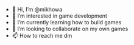 - 👋 Hi, I’m @mikhowa
- 👀 I’m interested in game development
- 🌱 I’m currently learning how to build games  
- 💞️ I’m looking to collaborate on my own games
- 📫 How to reach me dm

<!---
mikhowa/mikhowa is a ✨ special ✨ repository because its `README.md` (this file) appears on your GitHub profile.
You can click the Preview link to take a look at your changes.
--->
